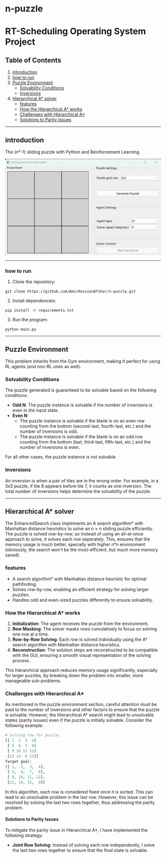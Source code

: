# n-puzzle

# RT-Scheduling Operating System Project

## Table of Contents

1. [Introduction](#introduction)  
2. [how to run](#how-to-run)  
3. [Puzzle Environment](#Puzzle-Environment)  
   - [Solvability Conditions](#Solvability-Conditions)  
   - [Inversions](#Inversions)  
4. [Hierarchical A* solver](#Hierarchical-A*-solver)  
   - [features](#features)  
   - [How the Hierarchical A* works](#How-the-Hierarchical-A*-works)  
   - [Challenges with Hierarchical A*](#Challenges-with-Hierarchical-A*)  
   - [Solutions to Parity Issues](#Solutions-to-Parity-Issues)

---

## introduction

The (n²-1) sliding puzzle with Python and Reinforcement Learning.

![Hierarchical A*](assets/Hierarchical_A_Star.gif)

---

### how to run
1. Clone the repository:
```
git clone https://github.com/AmirHossienAfshar/n-puzzle.git
```
2. Install dependencies:
```
pip install -r requirements.txt
```
3. Run the program:
```
python main.py
```

---

## Puzzle Environment
This problem inherits from the Gym environment, making it perfect for using RL agents (and non-RL ones as well).

### Solvability Conditions
The puzzle generated is guaranteed to be solvable based on the following conditions:

- **Odd N**: The puzzle instance is solvable if the number of inversions is even in the input state.
- **Even N**:
    - The puzzle instance is solvable if the blank is on an even row counting from the bottom (second-last, fourth-last, etc.) and the number of inversions is odd.
    - The puzzle instance is solvable if the blank is on an odd row counting from the bottom (last, third-last, fifth-last, etc.) and the number of inversions is even.

For all other cases, the puzzle instance is not solvable.

### Inversions
An inversion is when a pair of tiles are in the wrong order. For example, in a 3x3 puzzle, if tile 8 appears before tile 7, it counts as one inversion. The total number of inversions helps determine the solvability of the puzzle.

---

## Hierarchical A* solver
The EnhancedSearch class implements an A search algorithm* with Manhattan distance heuristics to solve an n × n sliding puzzle efficiently. The puzzle is solved row-by-row; so instead of using an all-at-once approach to solve, it solves each row seperately. This, ensures that the memory usage is much better, specially with higher n*n environment (obviously, the search won't be the most-efficient, but much more memory saved).

### features
- A search algorithm* with Manhattan distance heuristic for optimal pathfinding.
- Solves row-by-row, enabling an efficient strategy for solving larger puzzles.
- Handles odd and even-sized puzzles differently to ensure solvability.

### How the Hierarchical A* works
1. **Initialization**: The agent receives the puzzle from the environment.
2. **Row Masking**: The solver masks rows cumulatively to focus on solving one row at a time.
3. **Row-by-Row Solving**: Each row is solved individually using the A* search algorithm with Manhattan distance heuristics.
4. **Reconstruction**: The solution steps are reconstructed to be compatible with the GUI, ensuring a smooth visual representation of the solving process.

This hierarchical approach reduces memory usage significantly, especially for larger puzzles, by breaking down the problem into smaller, more manageable sub-problems.

### Challenges with Hierarchical A*
As mentioned in the puzzle environment section, careful attention must be paid to the number of inversions and other factors to ensure that the puzzle is solvable. However, the Hierarchical A* search might lead to unsolvable states (parity issues) even if the puzzle is initially solvable. Consider the following example:

```python
# Solving row for puzzle:
[[ 1  2  3  4]
 [ 5  6  7  8]
 [ 9 10 11 12]
 [15 14  0 13]]
Target goal:
[[ 1,  2,  3,  4],
 [ 5,  6,  7,  8],
 [ 9, 10, 11, 12],
 [13, 14, 15,  0]]
```

In this algorithm, each row is considered fixed once it is sorted. This can lead to an unsolvable problem in the last row. However, this issue can be resolved by solving the last two rows together, thus addressing the parity problem.

#### Solutions to Parity Issues
To mitigate the parity issue in Hierarchical A*, I have implemented the following strategy:
- **Joint Row Solving**: Instead of solving each row independently, I solve the last two rows together to ensure that the final state is solvable.
